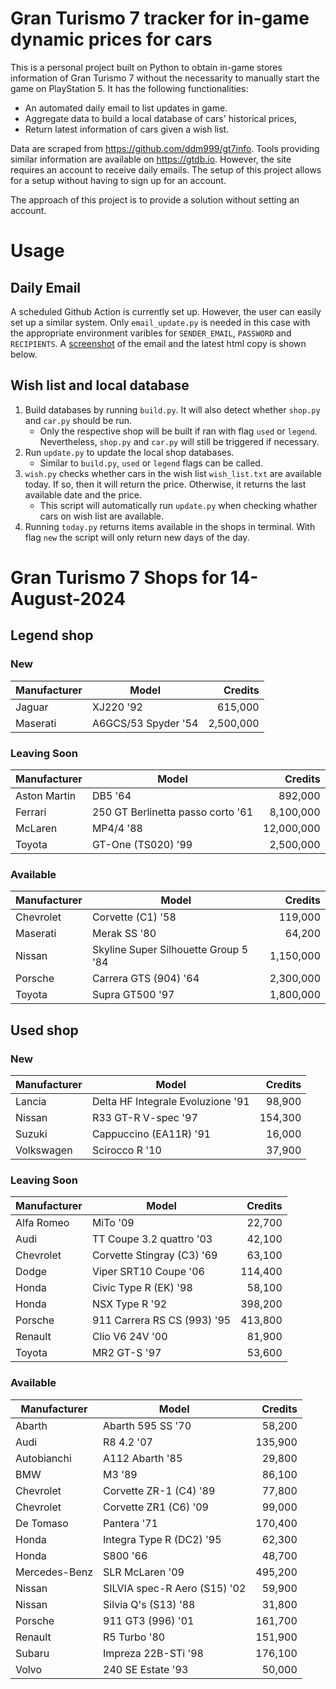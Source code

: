 # Gran Turismo 7 tracker for in-game dynamic prices for cars

This is a personal project built on Python to obtain in-game stores information of Gran Turismo 7 without the necessarity to manually start the game on PlayStation 5. It has the following functionalities:

- An automated daily email to list updates in game.
- Aggregate data to build a local database of cars' historical prices,
- Return latest information of cars given a wish list.

Data are scraped from https://github.com/ddm999/gt7info. Tools providing similar information are available on https://gtdb.io. However, the site requires an account to receive daily emails. The setup of this project allows for a setup without having to sign up for an account.

The approach of this project is to provide a solution without setting an account.

# Usage

## Daily Email

A scheduled Github Action is currently set up. However, the user can easily set up a similar system. Only `email_update.py` is needed in this case with the appropriate environment varibles for `SENDER_EMAIL`, `PASSWORD` and `RECIPIENTS`. A [screenshot](https://raw.githubusercontent.com/marcohoucheng/Gran-Turismo-7-Price-Tracker/main/data/email_screenshot.png) of the email and the latest html copy is shown below.

## Wish list and local database

1. Build databases by running `build.py`. It will also detect whether `shop.py` and `car.py` should be run.
    - Only the respective shop will be built if ran with flag `used` or `legend`. Nevertheless, `shop.py` and `car.py` will still be triggered if necessary.
2. Run `update.py` to update the local shop databases.
    - Similar to `build.py`, `used` or `legend` flags can be called.
3. `wish.py` checks whether cars in the wish list `wish_list.txt` are available today. If so, then it will return the price. Otherwise, it returns the last available date and the price.
    - This script will automatically run `update.py` when checking whather cars on wish list are available.
4. Running `today.py` returns items available in the shops in terminal. With flag `new` the script will only return new days of the day.


# Gran Turismo 7 Shops for 14-August-2024



## Legend shop

### New
 | Manufacturer | Model | Credits |
 | --- | --- | --: |
|Jaguar|XJ220 '92|615,000|
|Maserati|A6GCS/53 Spyder '54|2,500,000|

### Leaving Soon
 | Manufacturer | Model | Credits |
 | --- | --- | --: |
|Aston Martin|DB5 '64|892,000|
|Ferrari|250 GT Berlinetta passo corto '61|8,100,000|
|McLaren|MP4/4 '88|12,000,000|
|Toyota|GT-One (TS020) '99|2,500,000|

### Available
 | Manufacturer | Model | Credits |
 | --- | --- | --: |
|Chevrolet|Corvette (C1) '58|119,000|
|Maserati|Merak SS '80|64,200|
|Nissan|Skyline Super Silhouette Group 5 '84|1,150,000|
|Porsche|Carrera GTS (904) '64|2,300,000|
|Toyota|Supra GT500 '97|1,800,000|


## Used shop

### New
 | Manufacturer | Model | Credits |
 | --- | --- | --: |
|Lancia|Delta HF Integrale Evoluzione '91|98,900|
|Nissan|R33 GT-R V-spec '97|154,300|
|Suzuki|Cappuccino (EA11R) '91|16,000|
|Volkswagen|Scirocco R '10|37,900|

### Leaving Soon
 | Manufacturer | Model | Credits |
 | --- | --- | --: |
|Alfa Romeo|MiTo '09|22,700|
|Audi|TT Coupe 3.2 quattro '03|42,100|
|Chevrolet|Corvette Stingray (C3) '69|63,100|
|Dodge|Viper SRT10 Coupe '06|114,400|
|Honda|Civic Type R (EK) '98|58,100|
|Honda|NSX Type R '92|398,200|
|Porsche|911 Carrera RS CS (993) '95|413,800|
|Renault|Clio V6 24V '00|81,900|
|Toyota|MR2 GT-S '97|53,600|

### Available
 | Manufacturer | Model | Credits |
 | --- | --- | --: |
|Abarth|Abarth 595 SS '70|58,200|
|Audi|R8 4.2 '07|135,900|
|Autobianchi|A112 Abarth '85|29,800|
|BMW|M3 '89|86,100|
|Chevrolet|Corvette ZR-1 (C4) '89|77,800|
|Chevrolet|Corvette ZR1 (C6) '09|99,000|
|De Tomaso|Pantera '71|170,400|
|Honda|Integra Type R (DC2) '95|62,300|
|Honda|S800 '66|48,700|
|Mercedes-Benz|SLR McLaren '09|495,200|
|Nissan|SILVIA spec-R Aero (S15) '02|59,900|
|Nissan|Silvia Q's (S13) '88|31,800|
|Porsche|911 GT3 (996) '01|161,700|
|Renault|R5 Turbo '80|151,900|
|Subaru|Impreza 22B-STi '98|176,100|
|Volvo|240 SE Estate '93|50,000|

